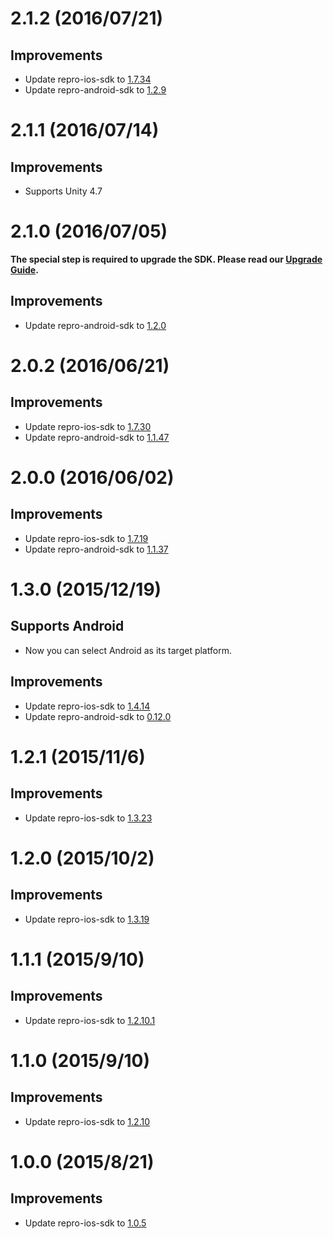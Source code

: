 # 2.1.2 (2016/07/21)

## Improvements

- Update repro-ios-sdk to [1.7.34](https://github.com/reproio/repro-ios-sdk/releases/tag/1.7.34)
- Update repro-android-sdk to [1.2.9](https://github.com/reproio/repro-android-sdk/releases/tag/1.2.9)

# 2.1.1 (2016/07/14)

## Improvements

- Supports Unity 4.7

# 2.1.0 (2016/07/05)

**The special step is required to upgrade the SDK. Please read our [Upgrade Guide](http://docs.repro.io/en/dev/sdk/upgrade/unity.html#upgrading-to-2-1-0).**

## Improvements

- Update repro-android-sdk to [1.2.0](https://github.com/reproio/repro-android-sdk/releases/tag/1.2.0)

# 2.0.2 (2016/06/21)

## Improvements

- Update repro-ios-sdk to [1.7.30](https://github.com/reproio/repro-ios-sdk/releases/tag/1.7.30)
- Update repro-android-sdk to [1.1.47](https://github.com/reproio/repro-android-sdk/releases/tag/1.1.47)

# 2.0.0 (2016/06/02)

## Improvements

- Update repro-ios-sdk to [1.7.19](https://github.com/reproio/repro-ios-sdk/releases/tag/1.7.19)
- Update repro-android-sdk to [1.1.37](https://github.com/reproio/repro-android-sdk/releases/tag/1.1.37)

# 1.3.0 (2015/12/19)

## Supports Android

- Now you can select Android as its target platform.

## Improvements

- Update repro-ios-sdk to [1.4.14](https://github.com/reproio/repro-ios-sdk/releases/tag/1.4.14)
- Update repro-android-sdk to [0.12.0](https://github.com/reproio/repro-android-sdk/releases/tag/0.12.0)

# 1.2.1 (2015/11/6)

## Improvements

- Update repro-ios-sdk to [1.3.23](https://github.com/reproio/repro-ios-sdk/releases/tag/1.3.23)

# 1.2.0 (2015/10/2)

## Improvements

- Update repro-ios-sdk to [1.3.19](https://github.com/reproio/repro-ios-sdk/releases/tag/1.3.19)

# 1.1.1 (2015/9/10)

## Improvements

- Update repro-ios-sdk to [1.2.10.1](https://github.com/reproio/repro-ios-sdk/releases/tag/1.2.10.1)

# 1.1.0 (2015/9/10)

## Improvements

- Update repro-ios-sdk to [1.2.10](https://github.com/reproio/repro-ios-sdk/releases/tag/1.2.10)

# 1.0.0 (2015/8/21)

## Improvements

- Update repro-ios-sdk to [1.0.5](https://github.com/reproio/repro-ios-sdk/releases/tag/1.0.5)
